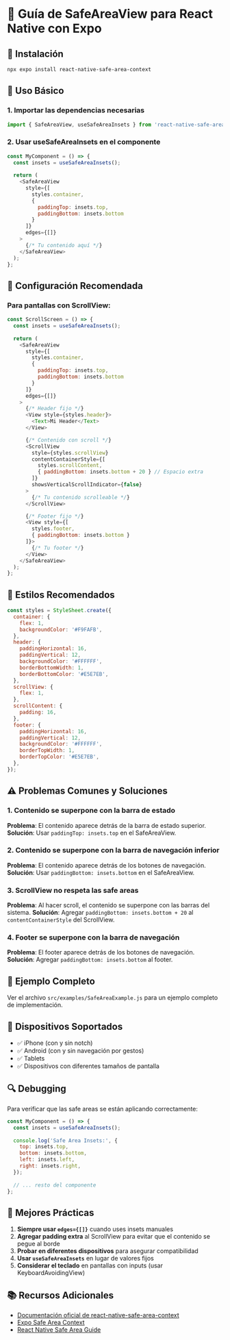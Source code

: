 # 📱 Guía de SafeAreaView para React Native con Expo

## 🚀 Instalación

```bash
npx expo install react-native-safe-area-context
```

## 📖 Uso Básico

### 1. Importar las dependencias necesarias

```javascript
import { SafeAreaView, useSafeAreaInsets } from 'react-native-safe-area-context';
```

### 2. Usar useSafeAreaInsets en el componente

```javascript
const MyComponent = () => {
  const insets = useSafeAreaInsets();
  
  return (
    <SafeAreaView 
      style={[
        styles.container, 
        { 
          paddingTop: insets.top, 
          paddingBottom: insets.bottom 
        }
      ]} 
      edges={[]}
    >
      {/* Tu contenido aquí */}
    </SafeAreaView>
  );
};
```

## 🎯 Configuración Recomendada

### Para pantallas con ScrollView:

```javascript
const ScrollScreen = () => {
  const insets = useSafeAreaInsets();
  
  return (
    <SafeAreaView 
      style={[
        styles.container, 
        { 
          paddingTop: insets.top, 
          paddingBottom: insets.bottom 
        }
      ]} 
      edges={[]}
    >
      {/* Header fijo */}
      <View style={styles.header}>
        <Text>Mi Header</Text>
      </View>

      {/* Contenido con scroll */}
      <ScrollView 
        style={styles.scrollView}
        contentContainerStyle={[
          styles.scrollContent,
          { paddingBottom: insets.bottom + 20 } // Espacio extra
        ]}
        showsVerticalScrollIndicator={false}
      >
        {/* Tu contenido scrolleable */}
      </ScrollView>

      {/* Footer fijo */}
      <View style={[
        styles.footer,
        { paddingBottom: insets.bottom }
      ]}>
        {/* Tu footer */}
      </View>
    </SafeAreaView>
  );
};
```

## 🔧 Estilos Recomendados

```javascript
const styles = StyleSheet.create({
  container: {
    flex: 1,
    backgroundColor: '#F9FAFB',
  },
  header: {
    paddingHorizontal: 16,
    paddingVertical: 12,
    backgroundColor: '#FFFFFF',
    borderBottomWidth: 1,
    borderBottomColor: '#E5E7EB',
  },
  scrollView: {
    flex: 1,
  },
  scrollContent: {
    padding: 16,
  },
  footer: {
    paddingHorizontal: 16,
    paddingVertical: 12,
    backgroundColor: '#FFFFFF',
    borderTopWidth: 1,
    borderTopColor: '#E5E7EB',
  },
});
```

## ⚠️ Problemas Comunes y Soluciones

### 1. Contenido se superpone con la barra de estado
**Problema**: El contenido aparece detrás de la barra de estado superior.
**Solución**: Usar `paddingTop: insets.top` en el SafeAreaView.

### 2. Contenido se superpone con la barra de navegación inferior
**Problema**: El contenido aparece detrás de los botones de navegación.
**Solución**: Usar `paddingBottom: insets.bottom` en el SafeAreaView.

### 3. ScrollView no respeta las safe areas
**Problema**: Al hacer scroll, el contenido se superpone con las barras del sistema.
**Solución**: Agregar `paddingBottom: insets.bottom + 20` al `contentContainerStyle` del ScrollView.

### 4. Footer se superpone con la barra de navegación
**Problema**: El footer aparece detrás de los botones de navegación.
**Solución**: Agregar `paddingBottom: insets.bottom` al footer.

## 🎨 Ejemplo Completo

Ver el archivo `src/examples/SafeAreaExample.js` para un ejemplo completo de implementación.

## 📱 Dispositivos Soportados

- ✅ iPhone (con y sin notch)
- ✅ Android (con y sin navegación por gestos)
- ✅ Tablets
- ✅ Dispositivos con diferentes tamaños de pantalla

## 🔍 Debugging

Para verificar que las safe areas se están aplicando correctamente:

```javascript
const MyComponent = () => {
  const insets = useSafeAreaInsets();
  
  console.log('Safe Area Insets:', {
    top: insets.top,
    bottom: insets.bottom,
    left: insets.left,
    right: insets.right,
  });
  
  // ... resto del componente
};
```

## 🚀 Mejores Prácticas

1. **Siempre usar `edges={[]}`** cuando uses insets manuales
2. **Agregar padding extra** al ScrollView para evitar que el contenido se pegue al borde
3. **Probar en diferentes dispositivos** para asegurar compatibilidad
4. **Usar `useSafeAreaInsets`** en lugar de valores fijos
5. **Considerar el teclado** en pantallas con inputs (usar KeyboardAvoidingView)

## 📚 Recursos Adicionales

- [Documentación oficial de react-native-safe-area-context](https://github.com/th3rdwave/react-native-safe-area-context)
- [Expo Safe Area Context](https://docs.expo.dev/versions/latest/sdk/safe-area-context/)
- [React Native Safe Area Guide](https://reactnative.dev/docs/safeareaview)
